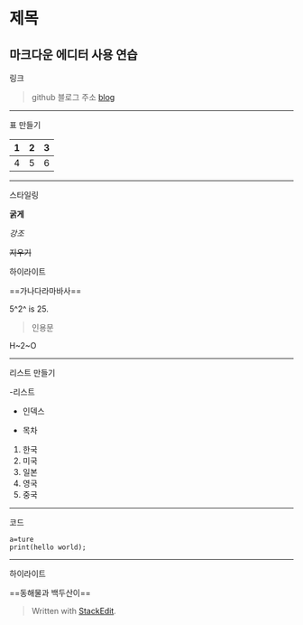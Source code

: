 ﻿# 제목

마크다운 에디터 사용 연습
---
링크 
> github 블로그 주소 [blog](https://himmelwants.github.io/)
---

표 만들기


| 1 | 2 | 3 |
|--|--|--|
| 4 | 5 | 6 |

---

스타일링

__굵게__

*강조*

~~지우기~~

하이라이트

==가나다라마바사==


5^2^ is 25.


> 인용문


H~2~O


---

리스트 만들기

-리스트
* 인덱스
+ 목차

1. 한국
2. 미국
3. 일본
4. 영국
5. 중국

---

코드 

    a=ture
    print(hello world);

---
하이라이트

==동해물과 백두산이==

> Written with [StackEdit](https://stackedit.io/).
<!--stackedit_data:
eyJoaXN0b3J5IjpbLTE0ODc3NzkwNjBdfQ==
-->
